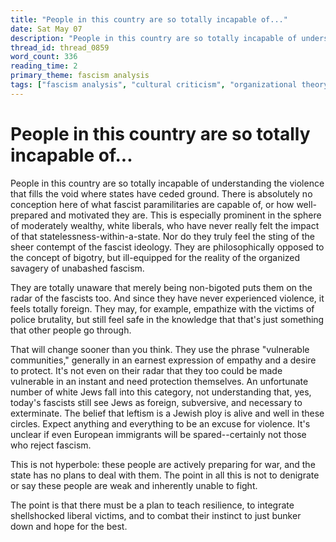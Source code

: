 ```yaml
---
title: "People in this country are so totally incapable of..."
date: Sat May 07
description: "People in this country are so totally incapable of understanding the violence that fills the void where states have ceded ground."
thread_id: thread_0859
word_count: 336
reading_time: 2
primary_theme: fascism analysis
tags: ["fascism analysis", "cultural criticism", "organizational theory"]
---
```


# People in this country are so totally incapable of...

People in this country are so totally incapable of understanding the violence that fills the void where states have ceded ground. There is absolutely no conception here of what fascist paramilitaries are capable of, or how well-prepared and motivated they are. This is especially prominent in the sphere of moderately wealthy, white liberals, who have never really felt the impact of that statelessness-within-a-state. Nor do they truly feel the sting of the sheer contempt of the fascist ideology. They are philosophically opposed to the concept of bigotry, but ill-equipped for the reality of the organized savagery of unabashed fascism.

They are totally unaware that merely being non-bigoted puts them on the radar of the fascists too. And since they have never experienced violence, it feels totally foreign. They may, for example, empathize with the victims of police brutality, but still feel safe in the knowledge that that's just something that other people go through.

That will change sooner than you think. They use the phrase "vulnerable communities," generally in an earnest expression of empathy and a desire to protect. It's not even on their radar that they too could be made vulnerable in an instant and need protection themselves. An unfortunate number of white Jews fall into this category, not understanding that, yes, today's fascists still see Jews as foreign, subversive, and necessary to exterminate. The belief that leftism is a Jewish ploy is alive and well in these circles. Expect anything and everything to be an excuse for violence. It's unclear if even European immigrants will be spared--certainly not those who reject fascism.

This is not hyperbole: these people are actively preparing for war, and the state has no plans to deal with them. The point in all this is not to denigrate or say these people are weak and inherently unable to fight.

The point is that there must be a plan to teach resilience, to integrate shellshocked liberal victims, and to combat their instinct to just bunker down and hope for the best.